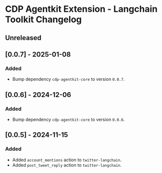 # CDP Agentkit Extension - Langchain Toolkit Changelog

## Unreleased

## [0.0.7] - 2025-01-08

### Added

- Bump dependency `cdp-agentkit-core` to version `0.0.7`.

## [0.0.6] - 2024-12-06

### Added

- Bump dependency `cdp-agentkit-core` to version `0.0.6`.

## [0.0.5] - 2024-11-15

### Added

- Added `account_mentions` action to `twitter-langchain`.
- Added `post_tweet_reply` action to `twitter-langchain`.
